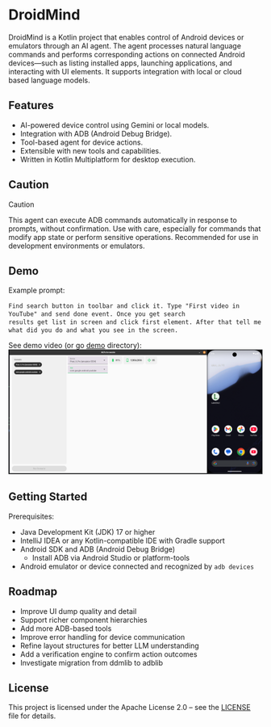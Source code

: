 DroidMind
=========

DroidMind is a Kotlin project that enables control of Android devices or emulators through an AI agent. The agent
processes natural language commands and performs corresponding actions on connected Android devices—such as listing
installed apps, launching applications, and interacting with UI elements. It supports integration with local or cloud
based language models.

Features
--------

- AI-powered device control using Gemini or local models.
- Integration with ADB (Android Debug Bridge).
- Tool-based agent for device actions.
- Extensible with new tools and capabilities.
- Written in Kotlin Multiplatform for desktop execution.

Caution
-------

> [!CAUTION]
> This agent can execute ADB commands automatically in response to prompts, without confirmation. Use with care,
> especially for commands that modify app state or perform sensitive operations. Recommended for use in development
> environments or emulators.

Demo
----

Example prompt:

    Find search button in toolbar and click it. Type "First video in YouTube" and send done event. Once you get search 
    results get list in screen and click first element. After that tell me what did you do and what you see in the screen.

See demo video (or go [demo](demo) directory):
[![Video thumbnail](demo/demo_cover.png)](https://github.com/user-attachments/assets/85943f11-f6da-4352-9e14-4c15f83ecedc)

Getting Started
---------------

Prerequisites:

- Java Development Kit (JDK) 17 or higher
- IntelliJ IDEA or any Kotlin-compatible IDE with Gradle support
- Android SDK and ADB (Android Debug Bridge)
    - Install ADB via Android Studio or platform-tools
- Android emulator or device connected and recognized by `adb devices`

Roadmap
-------

- Improve UI dump quality and detail
- Support richer component hierarchies
- Add more ADB-based tools
- Improve error handling for device communication
- Refine layout structures for better LLM understanding
- Add a verification engine to confirm action outcomes
- Investigate migration from ddmlib to adblib

License
-------

This project is licensed under the Apache License 2.0 – see the [LICENSE](LICENSE) file for details.
